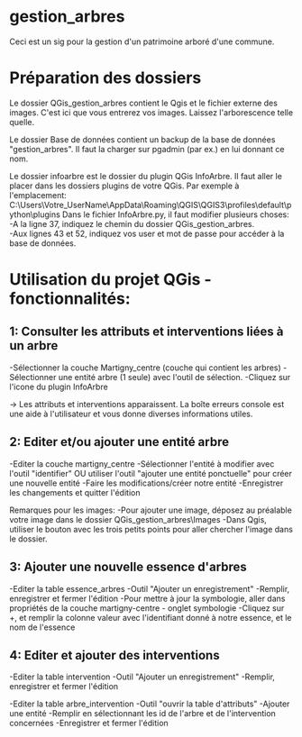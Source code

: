 # gestion_arbres
Ceci est un sig pour la gestion d'un patrimoine arboré d'une commune.

# Préparation des dossiers
Le dossier QGis_gestion_arbres contient le Qgis et le fichier externe des images.
C'est ici que vous entrerez vos images. Laissez l'arborescence telle quelle.

Le dossier Base de données contient un backup de la base de données "gestion_arbres". 
Il faut la charger sur pgadmin (par ex.) en lui donnant ce nom.

Le dossier infoarbre est le dossier du plugin QGis InfoArbre. Il faut aller le placer dans les dossiers plugins de votre QGis.
Par exemple à l'emplacement: C:\Users\Votre_UserName\AppData\Roaming\QGIS\QGIS3\profiles\default\python\plugins
Dans le fichier InfoArbre.py, il faut modifier plusieurs choses: 
<br>-A la ligne 37, indiquez le chemin du dossier QGis_gestion_arbres.
<br>-Aux lignes 43 et 52, indiquez vos user et mot de passe pour accéder à la base de données. 

# Utilisation du projet QGis - fonctionnalités:

## 1: Consulter les attributs et interventions liées à un arbre
-Sélectionner la couche Martigny_centre (couche qui contient les arbres)
-Sélectionner une entité arbre (1 seule) avec l'outil de sélection.
-Cliquez sur l'icone du plugin InfoArbre

-> Les attributs et interventions apparaissent. 
La boîte erreurs console est une aide à l'utilisateur et vous donne diverses informations utiles.

## 2: Editer et/ou ajouter une entité arbre
-Editer la couche martigny_centre
-Sélectionner l'entité à modifier avec l'outil "identifier" OU utiliser l'outil "ajouter une entité ponctuelle" pour créer une nouvelle entité
-Faire les modifications/créer notre entité
-Enregistrer les changements et quitter l'édition

Remarques pour les images: 
-Pour ajouter une image, déposez au préalable votre image dans le dossier QGis_gestion_arbres\Images
-Dans Qgis, utiliser le bouton avec les trois petits points pour aller chercher l'image dans le dossier.

## 3: Ajouter une nouvelle essence d'arbres
-Editer la table essence_arbres
-Outil "Ajouter un enregistrement"
-Remplir, enregistrer et fermer l'édition
-Pour mettre à jour la symbologie, aller dans propriétés de la couche martigny-centre - onglet symbologie
-Cliquez sur +, et remplir la colonne valeur avec l'identifiant donné à notre essence, et le nom de l'essence

## 4: Editer et ajouter des interventions
-Editer la table intervention
-Outil "Ajouter un enregistrement"
-Remplir, enregistrer et fermer l'édition

-Editer la table arbre_intervention
-Outil "ouvrir la table d'attributs"
-Ajouter une entité
-Remplir en sélectionnant les id de l'arbre et de l'intervention concernées
-Enregistrer et fermer l'édition


